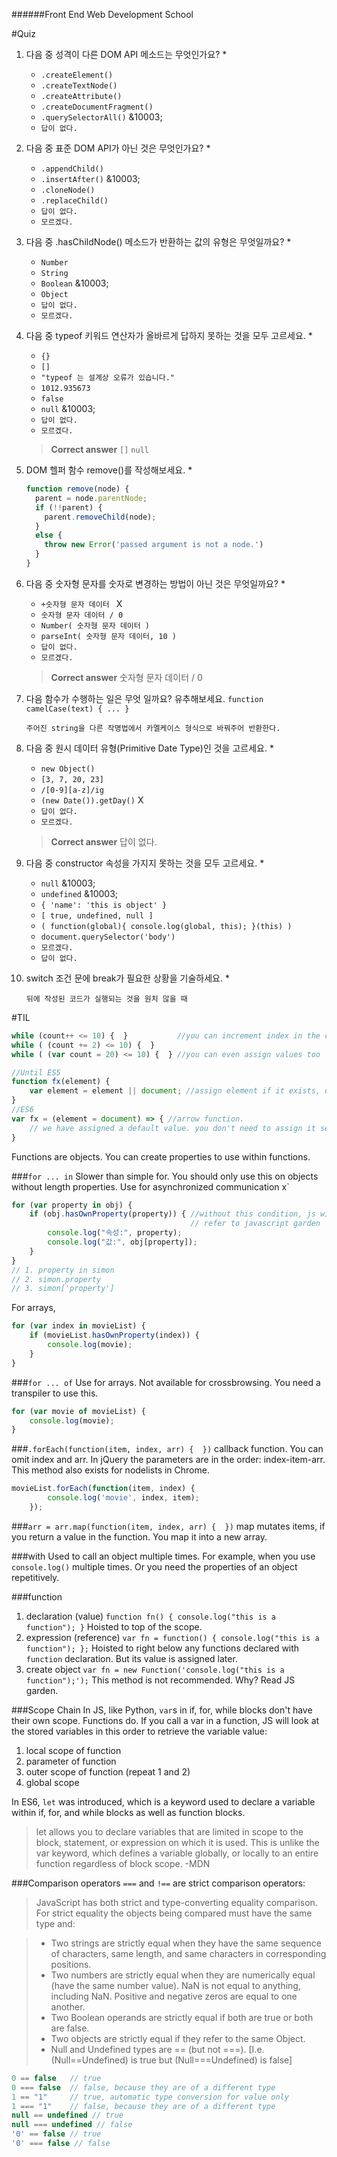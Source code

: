 ######Front End Web Development School

#Quiz
1. 다음 중 성격이 다른 DOM API 메소드는 무엇인가요? *
	- `.createElement()`
	- `.createTextNode()`
	- `.createAttribute()`
	- `.createDocumentFragment()`
	- `.querySelectorAll()` &10003;
	- `답이 없다.`
 
2. 다음 중 표준 DOM API가 아닌 것은 무엇인가요? *
	- `.appendChild()`
	- `.insertAfter()` &10003;
	- `.cloneNode()`
	- `.replaceChild()`
	- `답이 없다.`
	- `모르겠다.`
 
3. 다음 중 .hasChildNode() 메소드가 반환하는 값의 유형은 무엇일까요? *
	- `Number`
	- `String`
	- `Boolean` &10003;
	- `Object`
	- `답이 없다.`
	- `모르겠다.`
 
4. 다음 중 typeof 키워드 연산자가 올바르게 답하지 못하는 것을 모두 고르세요. *
	- `{}`
	- `[]`
	- `"typeof 는 설계상 오류가 있습니다."`
	- `1012.935673`
	- `false`
	- `null` &10003;
	- `답이 없다.`
	- `모르겠다.`

	>**Correct answer**
	>`[]`
	>`null`

5. DOM 헬퍼 함수 remove()를 작성해보세요. *

	```javascript
	function remove(node) {
	  parent = node.parentNode;
	  if (!!parent) {
	    parent.removeChild(node);
	  }
	  else {
	    throw new Error('passed argument is not a node.')
	  }
	}
	```
 
6. 다음 중 숫자형 문자를 숫자로 변경하는 방법이 아닌 것은 무엇일까요? *
	- `+숫자형 문자 데이터 ` X
	- `숫자형 문자 데이터 / 0`
	- `Number( 숫자형 문자 데이터 )`
	- `parseInt( 숫자형 문자 데이터, 10 )`
	- `답이 없다.`
	- `모르겠다.`

	> **Correct answer**
	> 숫자형 문자 데이터 / 0

7. 다음 함수가 수행하는 일은 무엇 일까요? 유추해보세요. `function camelCase(text) { ... }`

	```
	주어진 string을 다른 작명법에서 카멜케이스 형식으로 바꿔주어 반환한다.
	```
 
8. 다음 중 원시 데이터 유형(Primitive Date Type)인 것을 고르세요. *
	- `new Object()`
	- `[3, 7, 20, 23]`
	- `/[0-9][a-z]/ig`
	- `(new Date()).getDay()` X
	- `답이 없다.`
	- `모르겠다.`

	>**Correct answer**
	>답이 없다.
 
9. 다음 중 constructor 속성을 가지지 못하는 것을 모두 고르세요. *
	- `null` &10003;
	- `undefined` &10003;
	- `{ 'name': 'this is object' }`
	- `[ true, undefined, null ]`
	- `( function(global){ console.log(global, this); }(this) )`
	- `document.querySelector('body')`
	- `모르겠다.`
	- `답이 없다.`

10. switch 조건 문에 break가 필요한 상황을 기술하세요. *

	```
	뒤에 작성된 코드가 실행되는 것을 원치 않을 때
	```


#TIL
```javascript
while (count++ <= 10) {  }           //you can increment index in the condition statement.
while ( (count += 2) <= 10) {  } 
while ( (var count = 20) <= 10) {  } //you can even assign values too
```

```javascript
//Until ES5
function fx(element) {
	var element = element || document; //assign element if it exists, document if not.
}
//ES6
var fx = (element = document) => { //arrow function. 
	// we have assigned a default value. you don't need to assign it separately. 
}

```
Functions are objects. You can create properties to use within functions.

###`for ... in`
Slower than simple for. You should only use this on objects without length properties. Use for asynchronized communication x` 

```javascript
for (var property in obj) {
	if (obj.hasOwnProperty(property)) { //without this condition, js will search through its ancestors for the property.
                                        // refer to javascript garden
		console.log("속성:", property);
		console.log("값:", obj[property]);
	}
}
// 1. property in simon
// 2. simon.property
// 3. simon['property']
```
For arrays,

```javascript
for (var index in movieList) {
	if (movieList.hasOwnProperty(index)) {
		console.log(movie);
	}
}
```

###`for ... of`
Use for arrays. Not available for crossbrowsing. You need a transpiler to use this.

```javascript
for (var movie of movieList) {
	console.log(movie);
}
```

###`.forEach(function(item, index, arr) {  })`
callback function. You can omit index and arr. In jQuery the parameters are in the order: index-item-arr. This method also exists for nodelists in Chrome.

```javascript
movieList.forEach(function(item, index) {
		console.log('movie', index, item);
	});
```

###`arr = arr.map(function(item, index, arr) {  })`
map mutates items, if you return a value in the function. You map it into a new array. 


###with
Used to call an object multiple times. For example, when you use `console.log()` multiple times. Or you need the properties of an object repetitively.

###function
1. declaration (value) `function fn() { console.log("this is a function"); }`
	Hoisted to top of the scope.
1. expression (reference) `var fn = function() { console.log("this is a function"); };`
	Hoisted to right below any functions declared with `function` declaration. But its value is assigned later.
1. create object `var fn = new Function('console.log("this is a function");');`
	This method is not recommended. Why? Read JS garden.

###Scope Chain
In JS, like Python, `var`s in if, for, while blocks don't have their own scope. Functions do. If you call a var in a function, JS will look at the stored variables in this order to retrieve the variable value:

1. local scope of function
1. parameter of function
1. outer scope of function (repeat 1 and 2)
1. global scope

In ES6, `let` was introduced, which is a keyword used to declare a variable within if, for, and while blocks as well as function blocks.
>let allows you to declare variables that are limited in scope to the block, statement, or expression on which it is used. This is unlike the var keyword, which defines a variable globally, or locally to an entire function regardless of block scope.
>-MDN

###Comparison operators
`===` and `!==` are strict comparison operators:

>JavaScript has both strict and type-converting equality comparison. For strict equality the objects being compared must have the same type and:

>	- Two strings are strictly equal when they have the same sequence of characters, same length, and same characters in corresponding positions.
>	- Two numbers are strictly equal when they are numerically equal (have the same number value). NaN is not equal to anything, including NaN. Positive and negative zeros are equal to one another.
>	- Two Boolean operands are strictly equal if both are true or both are false.
>	- Two objects are strictly equal if they refer to the same Object.
>	- Null and Undefined types are == (but not ===). [I.e. (Null==Undefined) is true but (Null===Undefined) is false]

```javascript
0 == false   // true
0 === false  // false, because they are of a different type
1 == "1"     // true, automatic type conversion for value only
1 === "1"    // false, because they are of a different type
null == undefined // true
null === undefined // false
'0' == false // true
'0' === false // false
```